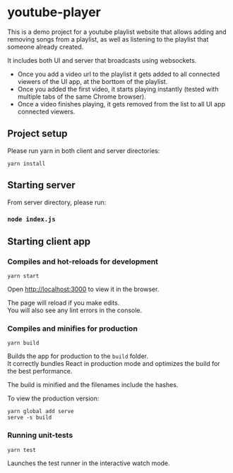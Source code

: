 # youtube-player
This is a demo project for a youtube playlist website that allows adding and removing songs from a playlist, as well as listening to the playlist that someone already created.

It includes both UI and server that broadcasts using websockets.

* Once you add a video url to the playlist it gets added to all connected viewers of the UI app, at the borttom of the playlist.
* Once you added the first video, it starts playing instantly (tested with multiple tabs of the same Chrome browser).
* Once a video finishes playing, it gets removed from the list to all UI app connected viewers.


## Project setup
Please run yarn in both client and server directories:

```
yarn install
```
## Starting server
From server directory, please run: 

### `node index.js`

## Starting client app

### Compiles and hot-reloads for development

```
yarn start
```

Open [http://localhost:3000](http://localhost:3000) to view it in the browser.

The page will reload if you make edits.\
You will also see any lint errors in the console.

### Compiles and minifies for production
```
yarn build
```
Builds the app for production to the `build` folder.\
It correctly bundles React in production mode and optimizes the build for the best performance.

The build is minified and the filenames include the hashes.

To view the production version:
```
yarn global add serve
serve -s build
```

### Running unit-tests

```
yarn test
```

Launches the test runner in the interactive watch mode.
